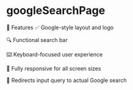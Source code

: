 # googleSearchPage


🧾 Features
✅ Google-style layout and logo

🔍 Functional search bar

⌨️ Keyboard-focused user experience

📱 Fully responsive for all screen sizes

🔗 Redirects input query to actual Google search

